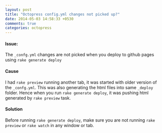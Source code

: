 ```yaml
---
layout: post
title: "Octopress config.yml changes not picked up?"
date: 2014-05-03 14:58:33 +0530
comments: true
categories: octopress
---
```


#### Issue: 
The <code>_confg.yml</code> changes are not picked when you deploy to github pages using <code>rake generate deploy</code>

<!-- more -->

#### Cause
I had <code>rake preview</code> running another tab, it was started with older version of the <code>_confg.yml</code>. This was also generating the html files into same <code>\_deploy</code> folder. Hence when you run <code>rake generate deploy</code>, it was pushing html generated by <code>rake preview</code> task.

#### Solution
Before running <code>rake generate deploy</code>, make sure you are not running <code>rake preview</code> or <code>rake watch</code> in any window or tab.
